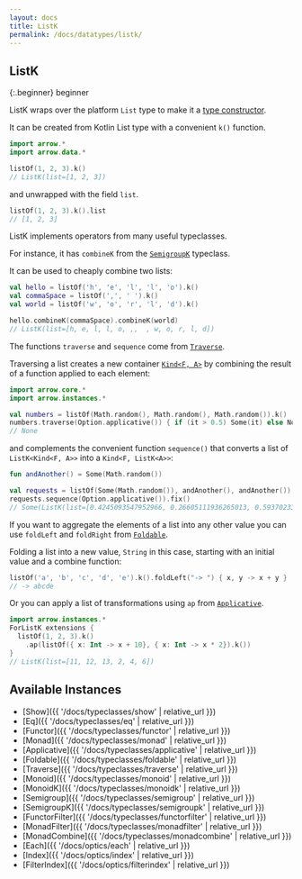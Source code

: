 ```yaml
---
layout: docs
title: ListK
permalink: /docs/datatypes/listk/
---
```


## ListK

{:.beginner}
beginner

ListK wraps over the platform `List` type to make it a [type constructor](/docs/patterns/glossary/#type-constructors).

It can be created from Kotlin List type with a convenient `k()` function.

```kotlin
import arrow.*
import arrow.data.*

listOf(1, 2, 3).k()
// ListK(list=[1, 2, 3])
```

and unwrapped with the field `list`.

```kotlin
listOf(1, 2, 3).k().list
// [1, 2, 3]
```

ListK implements operators from many useful typeclasses.

For instance, it has `combineK` from the [`SemigroupK`](/docs/typeclasses/semigroupk/) typeclass.

It can be used to cheaply combine two lists:

```kotlin
val hello = listOf('h', 'e', 'l', 'l', 'o').k()
val commaSpace = listOf(',', ' ').k()
val world = listOf('w', 'o', 'r', 'l', 'd').k()

hello.combineK(commaSpace).combineK(world)
// ListK(list=[h, e, l, l, o, ,,  , w, o, r, l, d])
```

The functions `traverse` and `sequence` come from [`Traverse`](/docs/typeclasses/traverse/).

Traversing a list creates a new container [`Kind<F, A>`](/docs/patterns/glossary/#type-constructors) by combining the result of a function applied to each element:

```kotlin
import arrow.core.*
import arrow.instances.*

val numbers = listOf(Math.random(), Math.random(), Math.random()).k()
numbers.traverse(Option.applicative()) { if (it > 0.5) Some(it) else None }
// None
```

and complements the convenient function `sequence()` that converts a list of `ListK<Kind<F, A>>` into a `Kind<F, ListK<A>>`:

```kotlin
fun andAnother() = Some(Math.random())

val requests = listOf(Some(Math.random()), andAnother(), andAnother()).k()
requests.sequence(Option.applicative()).fix()
// Some(ListK(list=[0.4245093547952966, 0.26605111936265013, 0.5937023326914698]))
```

If you want to aggregate the elements of a list into any other value you can use `foldLeft` and `foldRight` from [`Foldable`](/docs/typeclasses/foldable).

Folding a list into a new value, `String` in this case, starting with an initial value and a combine function:

```kotlin
listOf('a', 'b', 'c', 'd', 'e').k().foldLeft("-> ") { x, y -> x + y }
// -> abcde
```

Or you can apply a list of transformations using `ap` from [`Applicative`](/docs/typeclasses/applicative/).

```kotlin
import arrow.instances.*
ForListK extensions {
  listOf(1, 2, 3).k()
    .ap(listOf({ x: Int -> x + 10}, { x: Int -> x * 2}).k())
}
// ListK(list=[11, 12, 13, 2, 4, 6])
```

## Available Instances

* [Show]({{ '/docs/typeclasses/show' | relative_url }})
* [Eq]({{ '/docs/typeclasses/eq' | relative_url }})
* [Functor]({{ '/docs/typeclasses/functor' | relative_url }})
* [Monad]({{ '/docs/typeclasses/monad' | relative_url }})
* [Applicative]({{ '/docs/typeclasses/applicative' | relative_url }})
* [Foldable]({{ '/docs/typeclasses/foldable' | relative_url }})
* [Traverse]({{ '/docs/typeclasses/traverse' | relative_url }})
* [Monoid]({{ '/docs/typeclasses/monoid' | relative_url }})
* [MonoidK]({{ '/docs/typeclasses/monoidk' | relative_url }})
* [Semigroup]({{ '/docs/typeclasses/semigroup' | relative_url }})
* [SemigroupK]({{ '/docs/typeclasses/semigroupk' | relative_url }})
* [FunctorFilter]({{ '/docs/typeclasses/functorfilter' | relative_url }})
* [MonadFilter]({{ '/docs/typeclasses/monadfilter' | relative_url }})
* [MonadCombine]({{ '/docs/typeclasses/monadcombine' | relative_url }})
* [Each]({{ '/docs/optics/each' | relative_url }})
* [Index]({{ '/docs/optics/index' | relative_url }})
* [FilterIndex]({{ '/docs/optics/filterindex' | relative_url }})

